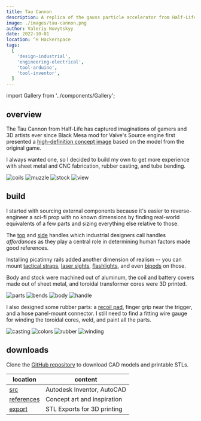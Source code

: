 ```yaml
---
title: Tau Cannon
description: A replica of the gauss particle accelerator from Half-Life 1 game
image: ./images/tau-cannon.png
author: Valeriy Novytskyy
date: 2022-10-01
location: ^H Hackerspace
tags:
  [
    'design-industrial',
    'engineering-electrical',
    'tool-arduino',
    'tool-inventor',
  ]
---
```


import Gallery from '../components/Gallery';

## overview

The Tau Cannon from Half-Life has captured imaginations of gamers and 3D artists ever since Black Mesa mod for Valve's Source engine first presented a [high-definition concept image](https://steamuserimages-a.akamaihd.net/ugc/1664606477131939319/8DF7F5E523E55435A730B38C35BE2B0A11D14E02/?imw=5000&imh=5000&ima=fit&impolicy=Letterbox&imcolor=%23000000&letterbox=false) based on the model from the original game.

I always wanted one, so I decided to build my own to get more experience with sheet metal and CNC fabrication, rubber casting, and tube bending.

<Gallery>
  <img alt="coils" src="./images/tau-cad01.jpg"/>
  <img alt="muzzle" src="./images/tau-cad02.jpg"/>
  <img alt="stock" src="./images/tau-cad03.jpg"/>
  <img alt="view" src="./images/tau-cad04.jpg"/>
</Gallery>

## build

I started with sourcing external components because it's easier to reverse-engineer a sci-fi prop with no known dimensions by finding real-world equivalents of a few parts and sizing everything else relative to those.

The [top](https://www.amazon.com/SMALLRIG-Handle-Anti-Off-Designed-Adapter/dp/B07BT7XXN9) and [side](https://marksalecenter.com/product/supeirxiu-quick-connect-handle-for-hand-guard-can-be-tilted-to-5-non-slip-and-scratch-resistant-positionsblack/) handles which industrial designers call handles *affordances* as they play a central role in determining human factors made good references.

Installing picatinny rails added another dimension of realism -- you can mount [tactical straps](https://www.amazon.com/dp/B08RF1LJDT), [laser sights](https://www.amazon.com/EZshoot-Tactical-Picatinny-Magnetic-Rechargeable/dp/B09TB3W5LD), [flashlights](https://www.amazon.com/Feyachi-FL11-MB-Tactical-Flashlight-Picatinny/dp/B09MW4HV72), and even [bipods](https://www.amazon.com/CVLIFE-Tactical-Adjustable-Release-Picatinny/dp/B01N43IPLF) on those.

Body and stock were machined out of aluminum, the coil and battery covers made out of sheet metal, and toroidal transformer cores were 3D printed.

<Gallery>
  <img alt="parts" src="./images/tau-parts01.jpg"/>
  <img alt="bends" src="./images/tau-parts02.jpg"/>
  <img alt="body" src="./images/tau-parts03.jpg"/>
  <img alt="handle" src="./images/tau-parts04.jpg"/>
</Gallery>

I also designed some rubber parts: a [recoil pad](https://www.amazon.com/s?k=rubber+recoil+pad+AR-15&i=sporting), finger grip near the trigger, and a hose panel-mount connector. I still need to find a fitting wire gauge for winding the toroidal cores, weld, and paint all the parts.

<Gallery>
  <img alt="casting" src="./images/tau-cast.jpg"/>
  <img alt="colors" src="./images/tau-rubber1.jpg"/>
  <img alt="rubber" src="./images/tau-rubber2.jpg"/>
  <img alt="winding" src="./images/tau-winding.jpg"/>
</Gallery>

## downloads

Clone the [GitHub repository](https://github.com/01binary/tau) to download CAD models and printable STLs.

| location                                                                          | content                     |
| --------------------------------------------------------------------------------- | --------------------------- |
| [src](https://github.com/01binary/tau/tree/master/src)                            | Autodesk Inventor, AutoCAD  |
| [references](https://github.com/01binary/tau/tree/master/references)              | Concept art and inspiration |
| [export](https://github.com/01binary/tau/tree/master/export)                      | STL Exports for 3D printing |
